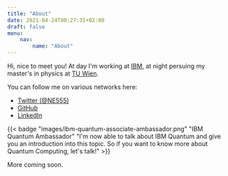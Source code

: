 ```yaml
---
title: "About"
date: 2021-04-24T00:27:31+02:00
draft: false
menu:
    nav:
        name: "About"
---
```


Hi, nice to meet you! At day I'm working at [IBM](https://www.ibm.com/at-de), at night persuing my master's in physics at [TU Wien](https://www.tuwien.at/).

You can follow me on various networks here:

- [Twitter (@NE555)](https://twitter.com/ne555)
- [GitHub](https://github.com/nicoeinsidler)
- [LinkedIn](https://www.linkedin.com/in/nicoeinsidler/)

{{< badge "images/ibm-quantum-associate-ambassador.png" "IBM Quantum Ambassador" "I'm now able to talk about IBM Quantum and give you an introduction into this topic. So if you want to know more about Quantum Computing, let's talk!" >}}

More coming soon.

<!--more-->
